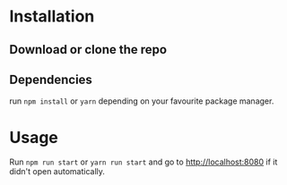 # Installation
## Download or clone the repo
## Dependencies
run `npm install` or `yarn` depending on your favourite package manager.

# Usage
Run `npm run start` or `yarn run start` and go to [http://localhost:8080](http://localhost:8080) if it didn't open automatically.
